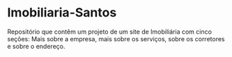 # Imobiliaria-Santos
Repositório que contêm um projeto de um site de Imobiliária com cinco seções: Mais sobre a empresa, mais sobre os serviços, sobre os corretores e sobre o endereço.
